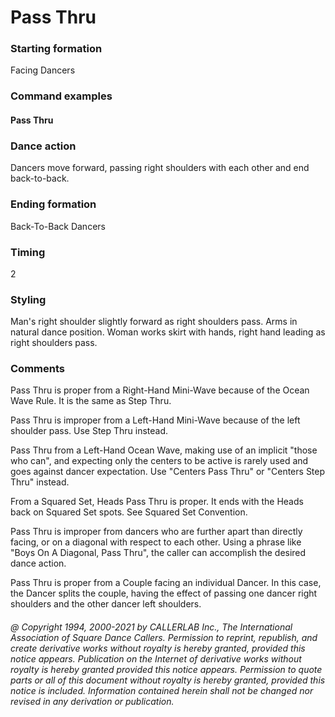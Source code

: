 
# Pass Thru

### Starting formation

Facing Dancers

### Command examples

#### Pass Thru

### Dance action

Dancers move forward, passing right shoulders with each other and end back-to-back.

### Ending formation

Back-To-Back Dancers

### Timing

2

### Styling

Man's right shoulder slightly forward as right shoulders pass. Arms in natural dance position.
Woman works skirt with hands, right hand leading as right shoulders pass.

### Comments

Pass Thru is proper from a Right-Hand Mini-Wave because of the Ocean Wave Rule. It is the
same as Step Thru.

Pass Thru is improper from a Left-Hand Mini-Wave because of the left shoulder pass. Use Step Thru
instead.

Pass Thru from a Left-Hand Ocean Wave, making use of an implicit "those who can", and expecting
only the centers to be active is rarely used and goes against dancer expectation. Use "Centers Pass
Thru" or "Centers Step Thru" instead.

From a Squared Set, Heads Pass Thru is proper. It ends with the Heads back on Squared Set spots.
See Squared Set Convention.

Pass Thru is improper from dancers who are further apart than directly facing, or on a diagonal with
respect to each other. Using a phrase like "Boys On A Diagonal, Pass Thru", the caller can accomplish
the desired dance action.

Pass Thru is proper from a Couple facing an individual Dancer. In this case, the Dancer splits the
couple, having the effect of passing one dancer right shoulders and the other dancer left shoulders.

###### @ Copyright 1994, 2000-2021 by CALLERLAB Inc., The International Association of Square Dance Callers. Permission to reprint, republish, and create derivative works without royalty is hereby granted, provided this notice appears. Publication on the Internet of derivative works without royalty is hereby granted provided this notice appears. Permission to quote parts or all of this document without royalty is hereby granted, provided this notice is included. Information contained herein shall not be changed nor revised in any derivation or publication.
